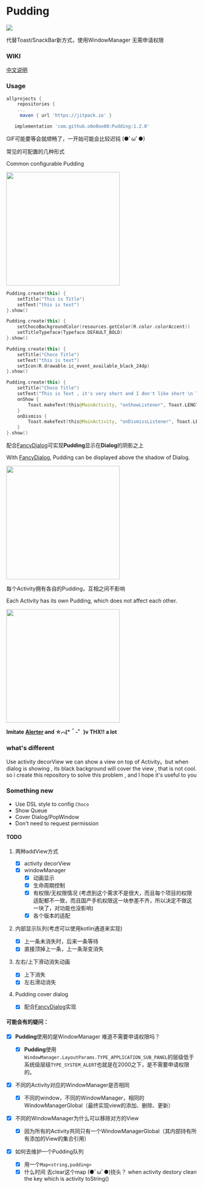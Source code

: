 # Pudding
[![](https://jitpack.io/v/o0o0oo00/Pudding.svg)](https://jitpack.io/#o0o0oo00/Pudding)

代替Toast/SnackBar新方式，使用WindowManager 无需申请权限

### WIKI

[中文说明](https://github.com/o0o0oo00/Pudding/blob/master/WIKIPAGE.md)

### Usage

```groovy
allprojects {
    repositories {
    ...
     maven { url 'https://jitpack.io' }
```

```groovy
   implementation 'com.github.o0o0oo00:Pudding:1.2.0'
```



GIF可能要等会就顺畅了，一开始可能会比较迟钝 (●ﾟωﾟ●)

常见的可配置的几种形式

Common configurable Pudding 

<img src="demogif/first3.gif" width="300"/>

```kotlin
Pudding.create(this) {
    setTitle("This is Title")
    setText("this is text")
}.show()
```

```kotlin
Pudding.create(this) {
    setChocoBackgroundColor(resources.getColor(R.color.colorAccent))
    setTitleTypeface(Typeface.DEFAULT_BOLD)
}.show()
```

```kotlin
Pudding.create(this) {
    setTitle("Choco Title")
    setText("this is text")
    setIcon(R.drawable.ic_event_available_black_24dp)
}.show()
```

```kotlin
Pudding.create(this) {
    setTitle("Choco Title")
    setText("This is Text , it's very short and I don't like short \n This is Text , it's very short and I don't like short")
    onShow {
        Toast.makeText(this@MainActivity, "onShowListener", Toast.LENGTH_SHORT).show()
    }
    onDismiss {
        Toast.makeText(this@MainActivity, "onDismissListener", Toast.LENGTH_SHORT).show()
    }
}.show()
```


配合[FancyDialog](https://github.com/o0o0oo00/FancyDialog)可实现**Pudding**显示在**Dialog**的阴影之上

With [FancyDialog](https://github.com/o0o0oo00/FancyDialog), Pudding can be displayed above the shadow of Dialog.

<img src="demogif/withDialog.gif" width="300"/>



每个Activity拥有各自的Pudding，互相之间不影响

Each Activity has its own Pudding, which does not affect each other.


<img src="demogif/startActivity.gif" width="300" />


**Imitate [Alerter](https://github.com/Tapadoo/Alerter) and ☆⌒(*＾-゜)v THX!! a lot** 

### what's different

Use activity decorView we can show a view on top of Activity。but when dialog is showing , its black background will cover the view , that is not cool. so i create this repository to solve this problem , and  I hope it's useful to you

### Something new

* Use DSL style to config `Choco`
* Show Queue
* Cover Dialog/PopWindow
* Don't need to request permission


#### TODO

1. 两种addView方式
    -   [x] activity decorView
    -   [x] windowManager 
        -   [x] 动画显示
        -   [x] 生命周期控制
        -   [x] 有权限/无权限情况 (考虑到这个需求不是很大，而且每个项目的权限适配都不一致，而且国产手机权限这一块参差不齐，所以决定不做这一块了，对功能也没影响)
        -   [x] 各个版本的适配

2. 内部显示队列(考虑可以使用kotlin通道来实现)
    -   [x] 上一条未消失时，后来一条等待
    -   [x] 直接顶掉上一条，上一条渐变消失

3. 左右/上下滑动消失动画

    - [x] 上下消失
    - [x] 左右滑动消失

4. Pudding cover dialog

    - [x] 配合[FancyDialog](https://github.com/o0o0oo00/FancyDialog)实现 



#### 可能会有的疑问：

- [x] **Pudding**使用的是WindowManager 难道不需要申请权限吗？

  - [x] **Pudding**使用`WindowManager.LayoutParams.TYPE_APPLICATION_SUB_PANEL`的层级低于系统级层级`TYPE_SYSTEM_ALERT`也就是在2000之下，是不需要申请权限的。

- [x] 不同的Activity对应的WindowManager是否相同

    - [x] 不同的window，不同的WindowManager，相同的WindowManagerGlobal（最终实现view的添加、删除、更新）

- [x] 不同的WindowManager为什么可以移除对方的View

    - [x] 因为所有的Activity共同只有一个WindowManagerGlobal（其内部持有所有添加的View的集合引用）

- [X] 如何去维护一个Pudding队列

    - [x] 用一个`Map<string,pudding>`
    - [X] 什么时间 去clear这个map (●ﾟωﾟ●)挠头？
            when activity destory clean the key which is activity toString()
